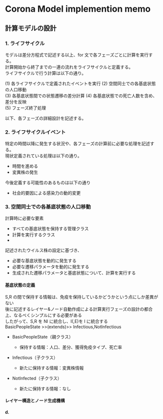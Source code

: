 # Corona Model implemention memo

## 計算モデルの設計

### 1. ライフサイクル

モデルは差分方程式で記述する以上、for 文で各フェーズごとに計算を実行する。  
計算開始から終了までの一連の流れをライフサイクルと定義する。  
ライフサイクルで行う計算は以下の通り。

(1) 各ライフサイクルで定義されたイベントを実行
(2) 空間同士での各基底状態の人口移動  
(3) 各基底状態間での状態遷移の差分計算
(4) 各基底状態での死亡人数を含め、差分を反映  
(5) フェーズ終了処理

以下、各フェーズの詳細設計を記述する。

### 2. ライフサイクルイベント

特定の時間以降に発生する状況や、各フェーズの計算前に必要な処理を記述する。  
現状定義されている処理は以下の通り。

- 時間を進める
- 変異株の発生

今後定義する可能性のあるものは以下の通り

- 社会的要因による感染力の動的変更

### 3. 空間同士での各基底状態の人口移動

計算時に必要な要素

- すべての基底状態を保持する管理クラス
- 計算を実行するクラス
-

記述されたウイルス株の設定に基づき、

- 必要な基底状態を動的に発生する
- 必要な遷移パラメータを動的に発生する
- 生成された遷移パラメータと基底状態について、計算を実行する

#### 基底状態の定義

S,R の間で保持する情報は、免疫を保持しているかどうかという点にしか差異がない  
後に記述するレイヤー&ノード自動作成による計算実行フェーズの設計の都合上、なるべくシンプルにする必要がある  
したがって、S,R を NI に統合し、I(,E)を I に統合する  
BasicPeopleState >>(extends)>> Infectious,NotInfectious

- BasicPeopleState（親クラス）

  - 保持する情報：人口、差分、獲得免疫タイプ、死亡率

- Infectious（子クラス）

  - 新たに保持する情報：変異株情報

- NotInfected（子クラス）
  - 新たに保持する情報：なし

#### レイヤー構造とノード生成機構

#### d.

